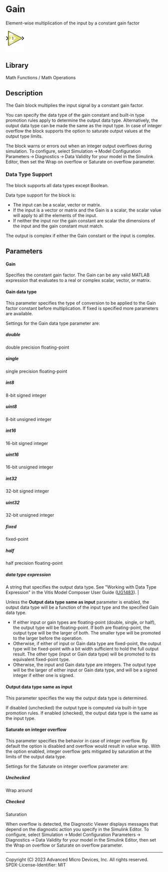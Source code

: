 # Gain

Element-wise multiplication of the input by a constant gain factor

![](./Images/block.png)

## Library

Math Functions / Math Operations

## Description

The Gain block multiplies the input signal by a constant gain factor.

You can specify the data type of the gain constant and built-in type
promotion rules apply to determine the output data type. Alternatively,
the output data type can be made the same as the input type. In case of
integer overflow the block supports the option to saturate output values
at the output type limits.

The block warns or errors out when an integer output overflows during
simulation. To configure, select Simulation → Model Configuration
Parameters → Diagnostics → Data Validity for your model in the Simulink
Editor, then set the Wrap on overflow or Saturate on overflow parameter.

### Data Type Support

The block supports all data types except Boolean.

Data type support for the block is:

- The input can be a scalar, vector or matrix.
- If the input is a vector or matrix and the Gain is a scalar, the
  scalar value will apply to all the elements of the input.
- If neither the input nor the gain constant are scalar the dimensions
  of the input and the gain constant must match.

The output is complex if either the Gain constant or the input is
complex.

## Parameters

#### Gain

Specifies the constant gain factor. The Gain can be any valid MATLAB
expression that evaluates to a real or complex scalar, vector, or
matrix.

#### Gain data type

This parameter specifies the type of conversion to be applied to the
Gain factor constant before multiplication. If fixed is specified more
parameters are available.

Settings for the Gain data type parameter are:

##### double
double precision floating-point

##### single
single precision floating-point

##### int8
8-bit signed integer

##### uint8
8-bit unsigned integer

##### int16
16-bit signed integer

##### uint16
16-bit unsigned integer

##### int32
32-bit signed integer

##### uint32
32-bit unsigned integer

##### fixed
fixed-point

##### half
half precision floating-point

##### data type expression
A string that specifies the output data type. See "Working with Data Type Expression" in the Vitis Model Composer User Guide ([UG1483](https://docs.xilinx.com/access/sources/dita/map?Doc_Version=2022.2%20English&url=ug1483-model-composer-sys-gen-user-guide)). |

Unless the **Output data type same as input** parameter is enabled, the
output data type will be a function of the input type and the specified
Gain data type.

- If either input or gain types are floating-point (double, single, or
  half), the output type will be floating-point. If both are
  floating-point, the output type will be the larger of both. The
  smaller type will be promoted to the larger before the operation.
- Otherwise, if either of input or Gain data type are fixed-point, the
  output type will be fixed-point with a bit width sufficient to hold
  the full output result. The other type (input or Gain data type) will
  be promoted to its equivalent fixed-point type.
- Otherwise, the input and Gain data type are integers. The output type
  will be the larger of either input or Gain data type, and will be a
  signed integer if either one is signed.

#### Output data type same as input

This parameter specifies the way the output data type is determined.

If disabled (unchecked) the output type is computed via built-in type
promotion rules. If enabled (checked), the output data type is the same
as the input type.

#### Saturate on integer overflow

This parameter specifies the behavior in case of integer overflow. By
default the option is disabled and overflow would result in value wrap.
With the option enabled, integer overflow gets mitigated by saturation
at the limits of the output data type.

Settings for the Saturate on integer overflow parameter are:

##### Unchecked
Wrap around

##### Checked
Saturation

When overflow is detected, the Diagnostic Viewer displays messages that
depend on the diagnostic action you specify in the Simulink Editor. To
configure, select Simulation → Model Configuration
Parameters → Diagnostics → Data Validity for your model in the Simulink
Editor, then set the Wrap on overflow or Saturate on overflow parameter.

--------------
Copyright (C) 2023 Advanced Micro Devices, Inc. All rights reserved.
SPDX-License-Identifier: MIT
